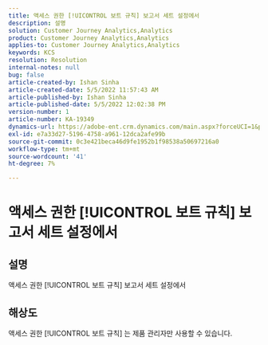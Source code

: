 ```yaml
---
title: 액세스 권한 [!UICONTROL 보트 규칙] 보고서 세트 설정에서
description: 설명
solution: Customer Journey Analytics,Analytics
product: Customer Journey Analytics,Analytics
applies-to: Customer Journey Analytics,Analytics
keywords: KCS
resolution: Resolution
internal-notes: null
bug: false
article-created-by: Ishan Sinha
article-created-date: 5/5/2022 11:57:43 AM
article-published-by: Ishan Sinha
article-published-date: 5/5/2022 12:02:38 PM
version-number: 1
article-number: KA-19349
dynamics-url: https://adobe-ent.crm.dynamics.com/main.aspx?forceUCI=1&pagetype=entityrecord&etn=knowledgearticle&id=4c74f48b-6acc-ec11-a7b5-6045bd00db25
exl-id: e7a33d27-5196-4758-a961-12dca2afe99b
source-git-commit: 0c3e421beca46d9fe1952b1f98538a50697216a0
workflow-type: tm+mt
source-wordcount: '41'
ht-degree: 7%

---
```


# 액세스 권한 [!UICONTROL 보트 규칙] 보고서 세트 설정에서

## 설명

액세스 권한 [!UICONTROL 보트 규칙] 보고서 세트 설정에서

## 해상도


액세스 권한 [!UICONTROL 보트 규칙] 는 제품 관리자만 사용할 수 있습니다.
